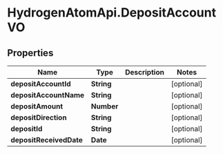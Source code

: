 # HydrogenAtomApi.DepositAccountVO

## Properties
Name | Type | Description | Notes
------------ | ------------- | ------------- | -------------
**depositAccountId** | **String** |  | [optional] 
**depositAccountName** | **String** |  | [optional] 
**depositAmount** | **Number** |  | [optional] 
**depositDirection** | **String** |  | [optional] 
**depositId** | **String** |  | [optional] 
**depositReceivedDate** | **Date** |  | [optional] 


